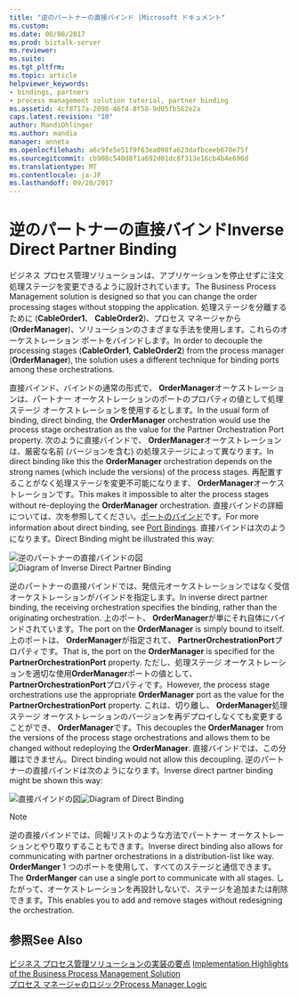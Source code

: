 ```yaml
---
title: "逆のパートナーの直接バインド |Microsoft ドキュメント"
ms.custom: 
ms.date: 06/08/2017
ms.prod: biztalk-server
ms.reviewer: 
ms.suite: 
ms.tgt_pltfrm: 
ms.topic: article
helpviewer_keywords:
- bindings, partners
- process management solution tutorial, partner binding
ms.assetid: 4cf8717a-2098-46f4-8f58-9d05fb562e2a
caps.latest.revision: "10"
author: MandiOhlinger
ms.author: mandia
manager: anneta
ms.openlocfilehash: a6c9fe5e51f9f63ea098fa623dafbceeb670e75f
ms.sourcegitcommit: cb908c540d8f1a692d01dc8f313e16cb4b4e696d
ms.translationtype: MT
ms.contentlocale: ja-JP
ms.lasthandoff: 09/20/2017
---
```

# <a name="inverse-direct-partner-binding"></a><span data-ttu-id="42f2e-102">逆のパートナーの直接バインド</span><span class="sxs-lookup"><span data-stu-id="42f2e-102">Inverse Direct Partner Binding</span></span>
<span data-ttu-id="42f2e-103">ビジネス プロセス管理ソリューションは、アプリケーションを停止せずに注文処理ステージを変更できるように設計されています。</span><span class="sxs-lookup"><span data-stu-id="42f2e-103">The Business Process Management solution is designed so that you can change the order processing stages without stopping the application.</span></span> <span data-ttu-id="42f2e-104">処理ステージを分離するために (**CableOrder1**、 **CableOrder2**)、プロセス マネージャから (**OrderManager**)、ソリューションのさまざまな手法を使用します。これらのオーケストレーション ポートをバインドします。</span><span class="sxs-lookup"><span data-stu-id="42f2e-104">In order to decouple the processing stages (**CableOrder1**, **CableOrder2**) from the process manager (**OrderManager**), the solution uses a different technique for binding ports among these orchestrations.</span></span>  
  
 <span data-ttu-id="42f2e-105">直接バインド、バインドの通常の形式で、 **OrderManager**オーケストレーションは、パートナー オーケストレーションのポートのプロパティの値として処理ステージ オーケストレーションを使用するとします。</span><span class="sxs-lookup"><span data-stu-id="42f2e-105">In the usual form of binding, direct binding, the **OrderManager** orchestration would use the process stage orchestration as the value for the Partner Orchestration Port property.</span></span> <span data-ttu-id="42f2e-106">次のように直接バインドで、 **OrderManager**オーケストレーションは、厳密な名前 (バージョンを含む) の処理ステージによって異なります。</span><span class="sxs-lookup"><span data-stu-id="42f2e-106">In direct binding like this the **OrderManager** orchestration depends on the strong names (which include the versions) of the process stages.</span></span> <span data-ttu-id="42f2e-107">再配置することがなく処理ステージを変更不可能になります、 **OrderManager**オーケストレーションです。</span><span class="sxs-lookup"><span data-stu-id="42f2e-107">This makes it impossible to alter the process stages without re-deploying the **OrderManager** orchestration.</span></span> <span data-ttu-id="42f2e-108">直接バインドの詳細については、次を参照してください。[ポートのバインド](../core/port-bindings.md)です。</span><span class="sxs-lookup"><span data-stu-id="42f2e-108">For more information about direct binding, see [Port Bindings](../core/port-bindings.md).</span></span> <span data-ttu-id="42f2e-109">直接バインドは次のようになります。</span><span class="sxs-lookup"><span data-stu-id="42f2e-109">Direct Binding might be illustrated this way:</span></span>  
  
 <span data-ttu-id="42f2e-110">![逆のパートナーの直接バインドの図](../core/media/bpm-inverse-direct-binding.gif "BPM_Inverse_Direct_Binding")</span><span class="sxs-lookup"><span data-stu-id="42f2e-110">![Diagram of Inverse Direct Partner Binding](../core/media/bpm-inverse-direct-binding.gif "BPM_Inverse_Direct_Binding")</span></span>  
  
 <span data-ttu-id="42f2e-111">逆のパートナーの直接バインドでは、発信元オーケストレーションではなく受信オーケストレーションがバインドを指定します。</span><span class="sxs-lookup"><span data-stu-id="42f2e-111">In inverse direct partner binding, the receiving orchestration specifies the binding, rather than the originating orchestration.</span></span> <span data-ttu-id="42f2e-112">上のポート、 **OrderManager**が単にそれ自体にバインドされています。</span><span class="sxs-lookup"><span data-stu-id="42f2e-112">The port on the **OrderManager** is simply bound to itself.</span></span> <span data-ttu-id="42f2e-113">上のポートは、 **OrderManager**が指定されて、 **PartnerOrchestrationPort**プロパティです。</span><span class="sxs-lookup"><span data-stu-id="42f2e-113">That is, the port on the **OrderManager** is specified for the **PartnerOrchestrationPort** property.</span></span> <span data-ttu-id="42f2e-114">ただし、処理ステージ オーケストレーションを適切な使用**OrderManager**ポートの値として、 **PartnerOrchestrationPort**プロパティです。</span><span class="sxs-lookup"><span data-stu-id="42f2e-114">However, the process stage orchestrations use the appropriate **OrderManager** port as the value for the **PartnerOrchestrationPort** property.</span></span> <span data-ttu-id="42f2e-115">これは、切り離し、 **OrderManager**処理ステージ オーケストレーションのバージョンを再デプロイしなくても変更することができ、 **OrderManager**です。</span><span class="sxs-lookup"><span data-stu-id="42f2e-115">This decouples the **OrderManager** from the versions of the process stage orchestrations and allows them to be changed without redeploying the **OrderManager**.</span></span> <span data-ttu-id="42f2e-116">直接バインドでは、この分離はできません。</span><span class="sxs-lookup"><span data-stu-id="42f2e-116">Direct binding would not allow this decoupling.</span></span> <span data-ttu-id="42f2e-117">逆のパートナーの直接バインドは次のようになります。</span><span class="sxs-lookup"><span data-stu-id="42f2e-117">Inverse direct partner binding might be shown this way:</span></span>  
  
 <span data-ttu-id="42f2e-118">![直接バインドの図](../core/media/bpm-direct-binding.gif "BPM_Direct_Binding")</span><span class="sxs-lookup"><span data-stu-id="42f2e-118">![Diagram of Direct Binding](../core/media/bpm-direct-binding.gif "BPM_Direct_Binding")</span></span>  
  
> [!NOTE]
>  <span data-ttu-id="42f2e-119">逆の直接バインドでは、同報リストのような方法でパートナー オーケストレーションとやり取りすることもできます。</span><span class="sxs-lookup"><span data-stu-id="42f2e-119">Inverse direct binding also allows for communicating with partner orchestrations in a distribution-list like way.</span></span> <span data-ttu-id="42f2e-120">**OrderManger** 1 つのポートを使用して、すべてのステージと通信できます。</span><span class="sxs-lookup"><span data-stu-id="42f2e-120">The **OrderManger** can use a single port to communicate with all stages.</span></span> <span data-ttu-id="42f2e-121">したがって、オーケストレーションを再設計しないで、ステージを追加または削除できます。</span><span class="sxs-lookup"><span data-stu-id="42f2e-121">This enables you to add and remove stages without redesigning the orchestration.</span></span>  
  
## <a name="see-also"></a><span data-ttu-id="42f2e-122">参照</span><span class="sxs-lookup"><span data-stu-id="42f2e-122">See Also</span></span>  
 <span data-ttu-id="42f2e-123">[ビジネス プロセス管理ソリューションの実装の要点](../core/implementation-highlights-of-the-business-process-management-solution.md) </span><span class="sxs-lookup"><span data-stu-id="42f2e-123">[Implementation Highlights of the Business Process Management Solution](../core/implementation-highlights-of-the-business-process-management-solution.md) </span></span>  
 [<span data-ttu-id="42f2e-124">プロセス マネージャのロジック</span><span class="sxs-lookup"><span data-stu-id="42f2e-124">Process Manager Logic</span></span>](../core/process-manager-logic.md)